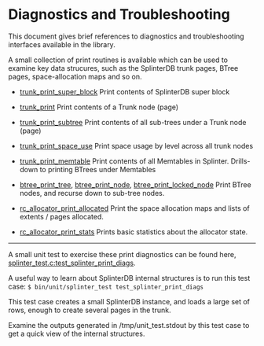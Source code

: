 # Diagnostics and Troubleshooting
This document gives brief references to diagnostics and troubleshooting
interfaces available in the library.

A small collection of print routines is available which can be used to examine
key data strucures, such as the SplinterDB trunk pages, BTree pages, space-allocation
maps and so on.

- [trunk_print_super_block](https://github.com/vmware/splinterdb/tree/main/src/trunk.c#:~:text=trunk%5Fprint%5Fsuper%5Fblock%28%29)
  Print contents of SplinterDB super block

- [trunk_print](https://github.com/vmware/splinterdb/tree/main/src/trunk.c#:~:text=trunk%5Fprint%5Fnode%28platform%5Flog%5Fhandle)
  Print contents of a Trunk node (page)

- [trunk_print_subtree](https://github.com/vmware/splinterdb/tree/main/src/trunk.c#:~:text=trunk%5Fprint%5Fsubtree%28platform%5Flog%5Fhandle)
  Print contents of all sub-trees under a Trunk node (page)

- [trunk_print_space_use](https://github.com/vmware/splinterdb/tree/main/src/trunk.c#:~:text=trunk%5Fprint%5Fspace%5Fuse%28platform%5Flog%5Fhandle)
  Print space usage by level across all trunk nodes

- [trunk_print_memtable](https://github.com/vmware/splinterdb/tree/main/src/trunk.c#:~:text=trunk%5Fprint%5Fmemtable%28platform%5Flog%5Fhandle)
  Print contents of all Memtables in Splinter. Drills-down to printing BTrees under Memtables

- [btree_print_tree](https://github.com/vmware/splinterdb/tree/main/src/btree.c#:~:text=btree%5Fprint%5Ftree%28platform%5Flog%5Fhandle),
  [btree_print_node](https://github.com/vmware/splinterdb/tree/main/src/btree.c#:~:text=btree%5Fprint%5Fnode%28platform%5Flog%5Fhandle),
  [btree_print_locked_node](https://github.com/vmware/splinterdb/tree/main/src/btree.c#:~:text=btree%5Fprint%5Flocked%5Fnode%28platform%5Flog%5Fhandle)
  Print BTree nodes, and recurse down to sub-tree nodes.

- [rc_allocator_print_allocated](https://github.com/vmware/splinterdb/tree/main/src/rc_allocator.c#:~:text=rc_allocator%5Fprint%5Fallocated%28%29)
  Print the space allocation maps and lists of extents / pages allocated.

- [rc_allocator_print_stats](https://github.com/vmware/splinterdb/tree/main/src/rc_allocator.c#:~:text=rc_allocator%5Fprint%5Fstats%28%29)
  Prints basic statistics about the allocator state.

----

A small unit test to exercise these print diagnostics can be found here,
[splinter_test.c:test_splinter_print_diags](https://github.com/vmware/splinterdb/tree/main/tests/unit/splinter_test.c#:~:text=test%5Fsplinter%5Fprint%5Fdiags).


A useful way to learn about SplinterDB internal structures is to run this test case: `$ bin/unit/splinter_test test_splinter_print_diags`

This test case creates a small SplinterDB instance, and loads a large set
of rows, enough to create several pages in the trunk.

Examine the outputs generated in /tmp/unit_test.stdout by this test case to get
a quick view of the internal structures.

